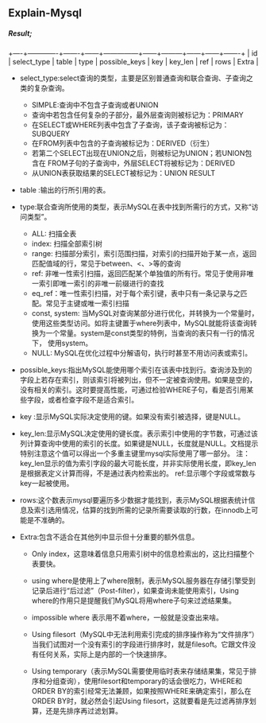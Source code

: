 ## Explain-Mysql
##### Result;
+—-+————-+——-+——+—————+——+———+——+——+——-+
| id | select_type | table | type | possible_keys | key | key_len | ref | rows | Extra |

- select_type:select查询的类型，主要是区别普通查询和联合查询、子查询之类的复杂查询。
  - SIMPLE:查询中不包含子查询或者UNION
  - 查询中若包含任何复杂的子部分，最外层查询则被标记为：PRIMARY
  - 在SELECT或WHERE列表中包含了子查询，该子查询被标记为：SUBQUERY
  - 在FROM列表中包含的子查询被标记为：DERIVED（衍生）
  - 若第二个SELECT出现在UNION之后，则被标记为UNION；若UNION包含在 FROM子句的子查询中，外层SELECT将被标记为：DERIVED
  - 从UNION表获取结果的SELECT被标记为：UNION RESULT

- table :输出的行所引用的表。
- type:联合查询所使用的类型，表示MySQL在表中找到所需行的方式，又称“访问类型”。
  - ALL: 扫描全表
  - index: 扫描全部索引树
  - range: 扫描部分索引，索引范围扫描，对索引的扫描开始于某一点，返回匹配值域的行，常见于between、<、>等的查询
  - ref: 非唯一性索引扫描，返回匹配某个单独值的所有行。常见于使用非唯一索引即唯一索引的非唯一前缀进行的查找
  - eq_ref：唯一性索引扫描，对于每个索引键，表中只有一条记录与之匹配。常见于主键或唯一索引扫描
  - const, system: 当MySQL对查询某部分进行优化，并转换为一个常量时，使用这些类型访问。如将主键置于where列表中，MySQL就能将该查询转换为一个常量。system是const类型的特例，当查询的表只有一行的情况下， 使用system。
  - NULL: MySQL在优化过程中分解语句，执行时甚至不用访问表或索引。



- possible_keys:指出MySQL能使用哪个索引在该表中找到行。查询涉及到的字段上若存在索引，则该索引将被列出，但不一定被查询使用。如果是空的，没有相关的索引。这时要提高性能，可通过检验WHERE子句，看是否引用某些字段，或者检查字段不是适合索引。
- key :显示MySQL实际决定使用的键。如果没有索引被选择，键是NULL。
- key_len:显示MySQL决定使用的键长度。表示索引中使用的字节数，可通过该列计算查询中使用的索引的长度。如果键是NULL，长度就是NULL。文档提示特别注意这个值可以得出一个多重主键里mysql实际使用了哪一部分。 注：key_len显示的值为索引字段的最大可能长度，并非实际使用长度，即key_len是根据表定义计算而得，不是通过表内检索出的。
ref:显示哪个字段或常数与key一起被使用。
- rows:这个数表示mysql要遍历多少数据才能找到，表示MySQL根据表统计信息及索引选用情况，估算的找到所需的记录所需要读取的行数，在innodb上可能是不准确的。
- Extra:包含不适合在其他列中显示但十分重要的额外信息。
  - Only index，这意味着信息只用索引树中的信息检索出的，这比扫描整个表要快。

  - using where是使用上了where限制，表示MySQL服务器在存储引擎受到记录后进行“后过滤”（Post-filter），如果查询未能使用索引，Using where的作用只是提醒我们MySQL将用where子句来过滤结果集。

  - impossible where 表示用不着where，一般就是没查出来啥。

  - Using filesort（MySQL中无法利用索引完成的排序操作称为“文件排序”）当我们试图对一个没有索引的字段进行排序时，就是filesoft。它跟文件没有任何关系，实际上是内部的一个快速排序。

  - Using temporary（表示MySQL需要使用临时表来存储结果集，常见于排序和分组查询），使用filesort和temporary的话会很吃力，WHERE和ORDER BY的索引经常无法兼顾，如果按照WHERE来确定索引，那么在ORDER BY时，就必然会引起Using filesort，这就要看是先过滤再排序划算，还是先排序再过滤划算。
